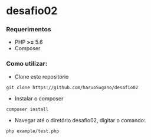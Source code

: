 # desafio02

### Requerimentos
* PHP **>=** 5.6
* Composer

### Como utilizar:
* Clone este repositório 
```
git clone https://github.com/haruoSugano/desafio02
```
* Instalar o composer
```
composer install
```
* Navegar até o diretório desafio02, digitar o comando:
```
php example/test.php
```
